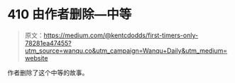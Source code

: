 # 410 由作者删除—中等

> 原文：<https://medium.com/@kentcdodds/first-timers-only-78281ea47455?utm_source=wanqu.co&utm_campaign=Wanqu+Daily&utm_medium=website>

作者删除了这个中等的故事。